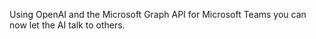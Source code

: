 Using OpenAI and the Microsoft Graph API for Microsoft Teams you can now let the AI talk to others. 

